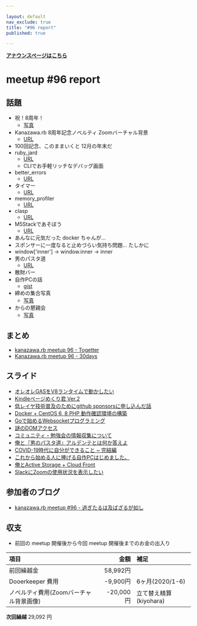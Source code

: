 ```yaml
---

layout: default
nav_exclude: true
title: "#96 report"
published: true

---
```


<div style="text-align: left;"><a href="../"><strong>アナウンスページはこちら</strong></a></div>

# meetup #96 report

## 話題

* 祝！8周年！
  + [写真](https://30d.jp/kzrb/86/photo/1)
* Kanazawa.rb 8周年記念ノベルティ Zoomバーチャル背景
  + [URL](https://15vision.jp/design-tools/kzrb.html)
* 100回記念、このままいくと 12月の年末だ
* ruby_jard
  + [URL](https://rubyjard.org/)
  + CLIでお手軽リッチなデバッグ画面
* better_errors 
  + [URL](https://github.com/BetterErrors/better_errors)
* タイマー 
  + [URL](https://timer.onl.jp/)
* memory_profiler
  + [URL](https://github.com/SamSaffron/memory_profiler)
* clasp 
  + [URL](https://github.com/google/clasp)
* M5Stackであそぼう
  + [URL](https://mag.switch-science.com/2018/02/28/getting-started-with-m5stack/)
* あんなに元気だった docker ちゃんが…
* スポンサーに一度なると止めづらい気持ち問題... たしかに
* window['inner'] -> window.inner -> inner
* 男のパスタ道
  + [URL](https://gendai.ismedia.jp/articles/-/40181)
* 散財バー
* 自作PCの話
  + [gist](https://gist.github.com/osyo-manga/6eeb8977d90278d882ec63ca40e7cf90)
* 締めの集合写真
  + [写真](https://30d.jp/kzrb/86/photo/19)
* からの懇親会
  + [写真](https://30d.jp/kzrb/86/photo/21)

## まとめ

* [kanazawa.rb meetup 96 - Togetter](https://togetter.com/li/1580042)
* [Kanazawa.rb meetup 96 - 30days](https://30d.jp/kzrb/86)

## スライド

* [オレオレGASをV8ランタイムで動かしたい](https://speakerdeck.com/cottondesu/i-want-to-run-the-v8-runtime)
* [Kindleページめくり君 Ver.2](https://speakerdeck.com/izawa/kindlepezimekurijun-ver-dot-2)
* [低レイヤ技術普及のためにgithub sponsorsに申し込んだ話](https://speakerdeck.com/sat/di-reiyaji-shu-pu-ji-falsetamenigithub-sponsorsnishen-siip-ndahua)  
* [Docker + CentOS 6, 8 PHP 動作確認環境の構築](https://speakerdeck.com/krhitoshi/docker-plus-centos-6-8-php-dong-zuo-que-ren-huan-jing-falsegou-zhu)
* [Goで始めるWebsocketプログラミング](https://speakerdeck.com/ryuseinomi/godeshi-meruwebsocketpuroguramingu)
* [謎のDOMアクセス](https://speakerdeck.com/takayukiatkwsk/mysterious-dom-access)
* [コミュニティ・勉強会の情報収集について](https://speakerdeck.com/sanfrecce_osaka/about-collecting-community-information)
* [俺と『男のパスタ道』アルデンテとは何か答えよ](https://speakerdeck.com/pharaohkj/an-to-nan-falsepasutadao-arudentetohahe-kada-eyo)
* [COVID-19時代に自分ができること ~ 完結編](https://speakerdeck.com/sat/covid-19shi-dai-nizi-fen-gadekirukoto-wan-jie-bian)
* [これから始める人に捧げる自作PCはじめました。](https://speakerdeck.com/muryoimpl/lets-build-homebuilt-computer-without-plan)
* [俺とActive Storage + Cloud Front](https://speakerdeck.com/pharaohkj/an-toactive-storage-plus-cloud-front)
* [SlackにZoomの使用状況を表示したい](https://speakerdeck.com/izawa/slacknizoomfalseshi-yong-zhuang-kuang-wobiao-shi-sitai)

## 参加者のブログ

* [kanazawa\.rb meetup \#96 \- 過ぎたるは及ばざるが如し](https://www.aligatame.net/entry/2020/08/21/120000)

## 収支

* 前回の meetup 開催後から今回 meetup 開催後までのお金の出入り

|項目                           |金額         |補足                                               |
|:------------------------------|------------:|:--------------------------------------------------|
| 前回繰越金                    |    58,992円 |                                                   |
| Dooerkeeper 費用              |    -9,900円 | 6ヶ月(2020/1-6)                                   |
| ノベルティ費用(Zoomバーチャル背景画像)    |   -20,000円 | 立て替え精算(kiyohara)                  |

**次回繰越**  29,092 円

